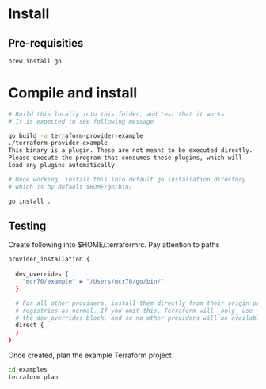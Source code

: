 # Install

## Pre-requisities

```bash
brew install go
```

# Compile and install
```bash
# Build this locally into this folder, and test that it works
# It is expected to see following message

go build -o terraform-provider-example
./terraform-provider-example
This binary is a plugin. These are not meant to be executed directly.
Please execute the program that consumes these plugins, which will
load any plugins automatically

# Once working, install this into default go installation directory
# which is by default $HOME/go/bin/

go install .
```

## Testing

Create following into $HOME/.terraformrc. Pay attention to paths
```bash
provider_installation {
  
  dev_overrides {
    "mcr70/example" = "/Users/mcr70/go/bin/"
  }

  # For all other providers, install them directly from their origin provider
  # registries as normal. If you omit this, Terraform will _only_ use
  # the dev_overrides block, and so no other providers will be available.
  direct {
  }
}
```

Once created, plan the example Terraform project
```bash
cd examples
terraform plan
```

